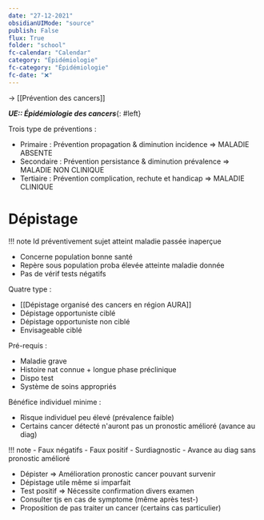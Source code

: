 ```yaml
---
date: "27-12-2021"
obsidianUIMode: "source"
publish: False
flux: True
folder: "school"
fc-calendar: "Calendar"
category: "Épidémiologie"
fc-category: "Épidémiologie"
fc-date: "❌"
---
```

→ [[Prévention des cancers]]

***UE:: Épidémiologie des cancers***{: #left}  

Trois type de préventions :
- Primaire : Prévention propagation & diminution incidence ⇒ MALADIE ABSENTE
- Secondaire : Prévention persistance & diminution prévalence ⇒ MALADIE NON CLINIQUE
- Tertiaire : Prévention complication, rechute et handicap ⇒ MALADIE CLINIQUE

# Dépistage
!!! note 
	Id préventivement sujet atteint maladie passée inaperçue
- Concerne population bonne santé
- Repère sous population proba élevée atteinte maladie donnée
- Pas de vérif tests négatifs

Quatre type :
- [[Dépistage organisé des cancers en région AURA]]
- Dépistage opportuniste ciblé
- Dépistage opportuniste non ciblé
- Envisageable ciblé

Pré-requis :
- Maladie grave
- Histoire nat connue + longue phase préclinique
- Dispo test
- Système de soins appropriés

Bénéfice individuel minime :
- Risque individuel peu élevé (prévalence faible)
- Certains cancer détecté n'auront pas un pronostic amélioré (avance au diag)

!!! note 
	- Faux négatifs
	- Faux positif 
	- Surdiagnostic
	- Avance au diag sans pronostic amélioré

- Dépister ⇒ Amélioration pronostic cancer pouvant survenir
- Dépistage utile même si imparfait
- Test positif ⇒ Nécessite confirmation divers examen
- Consulter tjs en cas de symptome (même après test-)
- Proposition de pas traiter un cancer (certains cas particulier)